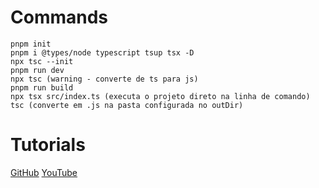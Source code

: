 # Commands
```
pnpm init
pnpm i @types/node typescript tsup tsx -D
npx tsc --init
pnpm run dev
npx tsc (warning - converte de ts para js)
pnpm run build
npx tsx src/index.ts (executa o projeto direto na linha de comando)
tsc (converte em .js na pasta configurada no outDir)
```

# Tutorials
[GitHub](https://github.com/especializati/intro-typescript/tree/main)
[YouTube](https://www.youtube.com/watch?v=lMl6QzR60a4&list=PLVSNL1PHDWvQIXGCsgDuvZ8ee1eFZ-8r6&index=2)
